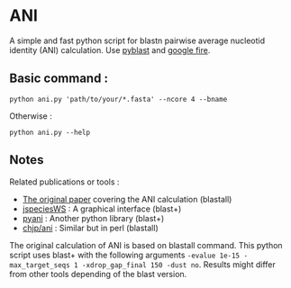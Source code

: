 # ANI

A simple and fast python script for blastn pairwise average nucleotid identity (ANI) calculation. Use [pyblast](https://github.com/jsgounot/PyBlast) and [google fire](https://github.com/google/python-fire/blob/master/docs/guide.md).

## Basic command :

`python ani.py 'path/to/your/*.fasta' --ncore 4 --bname`

Otherwise :

`python ani.py --help`

## Notes 

Related publications or tools :
* [The original paper](https://pubmed.ncbi.nlm.nih.gov/17220447/) covering the ANI calculation (blastall)
* [jspeciesWS](http://jspecies.ribohost.com/jspeciesws/) : A graphical interface (blast+)
* [pyani](https://github.com/widdowquinn/pyani) : Another python library (blast+)
* [chjp/ani](https://github.com/chjp/ANI) : Similar but in perl (blastall)

The original calculation of ANI is based on blastall command. This python script uses blast+ with the following arguments `-evalue 1e-15 -max_target_seqs 1 -xdrop_gap_final 150 -dust no`. Results might differ from other tools depending of the blast version. 